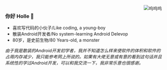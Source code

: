 

<img align="right" src="https://github-readme-stats.vercel.app/api?username=shizheng233&count_private=true" alt="呜呜呜"/>


### 你好 Holle 👋

- 喜欢写代码的小伙子/Like coding, a young-boy
- 散装Android开发者/No system-learning Android Delevop
- 80岁，是史前生物/80 Years-old, a monster


_由于我是散装的Android开发初学者，我并不知道怎么样来使软件的体积和软件的占用内存减少，我只能参考网上所说的。如果有大佬无意或有意的看到这句话并且系统性的学过Android开发，可以和我交流一下，我非常乐意也很感谢。_
